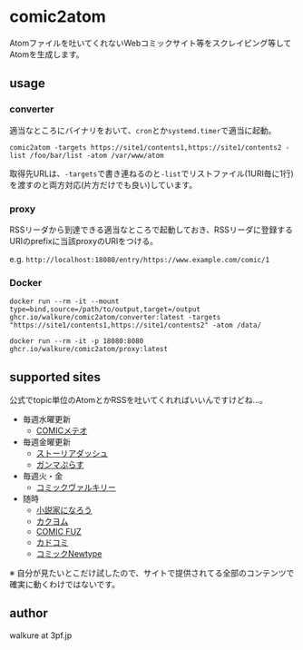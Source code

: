 # comic2atom

Atomファイルを吐いてくれないWebコミックサイト等をスクレイピング等してAtomを生成します。

## usage

### converter

適当なところにバイナリをおいて、`cron`とか`systemd.timer`で適当に起動。

`comic2atom -targets https://site1/contents1,https://site1/contents2 -list /foo/bar/list -atom /var/www/atom`

取得先URLは、`-targets`で書き連ねるのと`-list`でリストファイル(1URI毎に1行)を渡すのと両方対応(片方だけでも良い)しています。

### proxy

RSSリーダから到達できる適当なところで起動しておき、RSSリーダに登録するURIのprefixに当該proxyのURIをつける。

e.g. `http://localhost:18080/entry/https://www.example.com/comic/1`

### Docker

`docker run --rm -it --mount type=bind,source=/path/to/output,target=/output ghcr.io/walkure/comic2atom/converter:latest -targets "https://site1/contents1,https://site1/contents2" -atom /data/`

`docker run --rm -it -p 18080:8080 ghcr.io/walkure/comic2atom/proxy:latest`


## supported sites

公式でtopic単位のAtomとかRSSを吐いてくれればいいんですけどね…。

- 毎週水曜更新
  - [COMICメテオ](https://comic-meteor.jp/)
- 毎週金曜更新
  - [ストーリアダッシュ](https://storia.takeshobo.co.jp/)
  - [ガンマぷらす](https://gammaplus.takeshobo.co.jp/)
- 毎週火・金
  - [コミックヴァルキリー](https://www.comic-valkyrie.com/)
- 随時
  - [小説家になろう](https://syosetu.com/)
  - [カクヨム](https://kakuyomu.jp/)
  - [COMIC FUZ](https://comic-fuz.com/)
  - [カドコミ](https://comic-walker.com/)
  - [コミックNewtype](https://comic.webnewtype.com/)

※ 自分が見たいとこだけ試したので、サイトで提供されてる全部のコンテンツで確実に動くわけではないです。

## author

walkure at 3pf.jp
